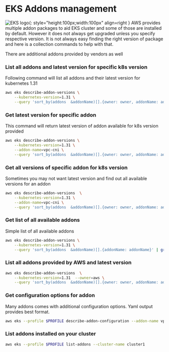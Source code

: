 # EKS Addons management
![EKS logo ](https://vettom-images.s3.eu-west-1.amazonaws.com/aws/eks_logo.jpg){: style="height:100px;width:100px" align=right }
AWS provides multiple addon packages to aid EKS cluster and some of those are installed by default. However it does not always get upgraded unless you specify respective version. It is not always easy finding the right version of package and here is a collection commands to help with that.

There are additional addons provided by vendors as well

### List all addons and latest version for specific k8s version
Following command will list all addons and their latest version for kubernetes 1.31
```bash
aws eks describe-addon-versions \
    --kubernetes-version=1.31 \
    --query 'sort_by(addons  &addonName)[].{owner: owner, addonName: addonName, type: type, Version: addonVersions[0].addonVersion }'
```
### Get latest version for specific addon
This command will return latest version of addon available for k8s version provided
```bash
aws eks describe-addon-versions \
    --kubernetes-version=1.31 \
    --addon-name=vpc-cni \
    --query 'sort_by(addons  &addonName)[].{owner: owner, addonName: addonName, type: type, Version: addonVersions[0].addonVersion }'
```
### Get all versions of specific addon for k8s version
Sometimes you may not want latest version and find out all available versions for an addon
```bash
aws eks describe-addon-versions  \
    --kubernetes-version=1.31 \
    --addon-name=vpc-cni \
    --query 'sort_by(addons  &addonName)[].{owner: owner, addonName: addonName, type: type, Version: addonVersions[].addonVersion }'
```
### Get list of all available addons
Simple list of all available addons
```bash
aws eks describe-addon-versions \
    --kubernetes-version=1.31 \
    --query 'sort_by(addons  &addonName)[].{addonName: addonName}' | grep addonName | awk -F: '{ print $2}'
```
### List all addons provided by AWS and latest version
```bash
aws eks describe-addon-versions  \
    --kubernetes-version=1.31  --owner=aws \
    --query 'sort_by(addons  &addonName)[].{owner: owner, addonName: addonName, type: type, Version: addonVersions[0].addonVersion }'
```
### Get configuration options for addon
Many addons comes with additional configuration options. Yaml output provides best format.
```bash
aws eks --profile $PROFILE describe-addon-configuration --addon-name vpc-cni --addon-version v1.15.5-eksbuild.1 --output yaml 
```
### List addons installed on your cluster
```bash
aws eks --profile $PROFILE list-addons --cluster-name cluster1
```